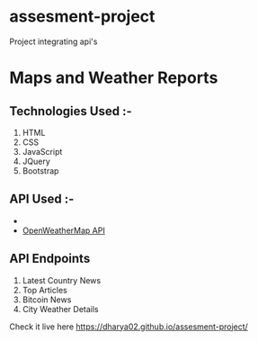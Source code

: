 # assesment-project
Project integrating api's

<h1>Maps and Weather Reports</h1>

<p>
  <h2>Technologies Used :-</h2>
    <ol>
  <li>HTML</li>
  <li>CSS </li>
  <li>JavaScript</li>
  <li>JQuery</li>
  <li>Bootstrap</li>
  </ol>
  <h2> API Used :-</h2>
<ul>
<li><a href="https://developers.google.com/maps/documentation/javascript"</li>
<li><a href="https://openweathermap.org/api">OpenWeatherMap API</a></li>
</ul>
  <h2>API Endpoints</h2>
  <ol>
  <li>Latest Country News</li>
  <li>Top Articles </li>
  <li>Bitcoin News</li>
  <li>City Weather Details</li>
  </ol>
<p>

Check it live here https://dharya02.github.io/assesment-project/


